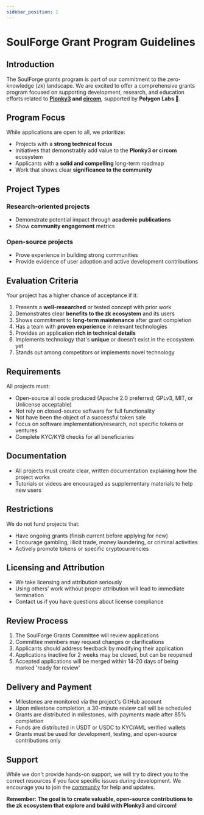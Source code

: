 ```yaml
---
sidebar_position: 1
---
```

# SoulForge Grant Program Guidelines

## Introduction

The SoulForge grants program is part of our commitment to the zero-knowledge (zk) landscape. We are excited to offer a comprehensive grants program focused on supporting development, research, and education efforts related to **[Plonky3](https://github.com/Plonky3/Plonky3) and [circom](https://github.com/iden3/circom)**, supported by **Polygon Labs 💜**.

## Program Focus

While applications are open to all, we prioritize:
- Projects with a **strong technical focus**
- Initiatives that demonstrably add value to the **Plonky3 or circom** ecosystem
- Applicants with a **solid and compelling** long-term roadmap
- Work that shows clear **significance to the community**

## Project Types

### Research-oriented projects
- Demonstrate potential impact through **academic publications**
- Show **community engagement** metrics

### Open-source projects
- Prove experience in building strong communities
- Provide evidence of user adoption and active development contributions

## Evaluation Criteria

Your project has a higher chance of acceptance if it:

1. Presents a **well-researched** or tested concept with prior work
2. Demonstrates clear **benefits to the zk ecosystem** and its users
3. Shows commitment to **long-term maintenance** after grant completion
4. Has a team with **proven experience** in relevant technologies
5. Provides an application **rich in technical details**
6. Implements technology that's **unique** or doesn't exist in the ecosystem yet
7. Stands out among competitors or implements novel technology

## Requirements

All projects must:

- Open-source all code produced (Apache 2.0 preferred; GPLv3, MIT, or Unlicense acceptable)
- Not rely on closed-source software for full functionality
- Not have been the object of a successful token sale
- Focus on software implementation/research, not specific tokens or ventures
- Complete KYC/KYB checks for all beneficiaries

## Documentation

- All projects must create clear, written documentation explaining how the project works
- Tutorials or videos are encouraged as supplementary materials to help new users

## Restrictions

We do not fund projects that:
- Have ongoing grants (finish current before applying for new)
- Encourage gambling, illicit trade, money laundering, or criminal activities
- Actively promote tokens or specific cryptocurrencies

## Licensing and Attribution

- We take licensing and attribution seriously
- Using others' work without proper attribution will lead to immediate termination
- Contact us if you have questions about license compliance

## Review Process

1. The SoulForge Grants Committee will review applications
2. Committee members may request changes or clarifications
3. Applicants should address feedback by modifying their application
4. Applications inactive for 2 weeks may be closed, but can be reopened
5. Accepted applications will be merged within 14-20 days of being marked 'ready for review'

## Delivery and Payment

- Milestones are monitored via the project's GitHub account
- Upon milestone completion, a 30-minute review call will be scheduled
- Grants are distributed in milestones, with payments made after 85% completion
- Funds are distributed in USDT or USDC to KYC/AML verified wallets
- Grants must be used for development, testing, and open-source contributions only

## Support

While we don't provide hands-on support, we will try to direct you to the correct resources if you face specific issues during development. We encourage you to join the [community](https://t.me/zkbankaiSoulforge) for help and updates.

**Remember: The goal is to create valuable, open-source contributions to the zk ecosystem that explore and build with Plonky3 and circom!**